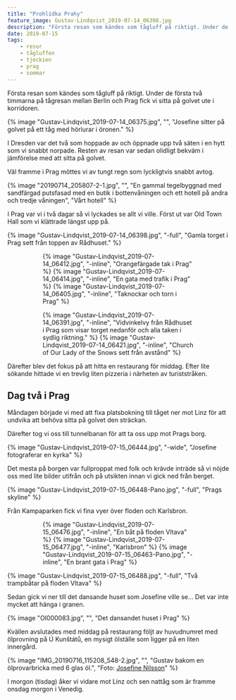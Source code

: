 ```yaml
---
title: "Prohlídka Prahy"
feature_image: Gustav-Lindqvist_2019-07-14_06398.jpg
description: "Första resan som kändes som tågluff på riktigt. Under de första två timmarna på tågresan mellan Berlin och Prag fick vi sitta på golvet ute…"
date: 2019-07-15
tags:
    - resor
    - tågluffen
    - tjeckien
    - prag
    - sommar
---
```


Första resan som kändes som tågluff på riktigt. Under de första två timmarna på tågresan mellan Berlin och Prag fick vi sitta på golvet ute i korridoren.

{% image "Gustav-Lindqvist_2019-07-14_06375.jpg", "", "Josefine sitter på golvet på ett tåg med hörlurar i öronen." %}

I Dresden var det två som hoppade av och öppnade upp två säten i en hytt som vi snabbt norpade. Resten av resan var sedan olidligt bekväm i jämförelse med att sitta på golvet.

Väl framme i Prag möttes vi av tungt regn som lyckligtvis snabbt avtog.

{% image "20190714_205807-2-1.jpg", "", "En gammal tegelbyggnad med sandfärgad putsfasad med en butik i bottenvåningen och ett hotell på andra och tredje våningen", "Vårt hotell" %}

I Prag var vi i två dagar så vi lyckades se allt vi ville. Först ut var Old Town Hall som vi klättrade längst upp på.

{% image "Gustav-Lindqvist_2019-07-14_06398.jpg", "-full", "Gamla torget i Prag sett från toppen av Rådhuset." %}

<figure class="gallery -wide">
	<figure class="gallery-row">
		{% image "Gustav-Lindqvist_2019-07-14_06412.jpg", "-inline", "Orangefärgade tak i Prag" %}
		{% image "Gustav-Lindqvist_2019-07-14_06414.jpg", "-inline", "En gata med trafik i Prag" %}
		{% image "Gustav-Lindqvist_2019-07-14_06405.jpg", "-inline", "Taknockar och torn i Prag" %}
	</figure>
	<figure class="gallery-row">
		{% image "Gustav-Lindqvist_2019-07-14_06391.jpg", "-inline", "Vidvinkelvy från Rådhuset i Prag som visar torget nedanför och alla taken i sydlig riktning." %}
		{% image "Gustav-Lindqvist_2019-07-14_06421.jpg", "-inline", "Church of Our Lady of the Snows sett från avstånd" %}
	</figure>
</figure>

Därefter blev det fokus på att hitta en restaurang för middag. Efter lite sökande hittade vi en trevlig liten pizzeria i närheten av turiststråken.

## Dag två i Prag

Måndagen började vi med att fixa platsbokning till tåget ner mot Linz för att undvika att behöva sitta på golvet den sträckan.

Därefter tog vi oss till tunnelbanan för att ta oss upp mot Prags borg.

{% image "Gustav-Lindqvist_2019-07-15_06444.jpg", "-wide", "Josefine fotograferar en kyrka" %}

Det mesta på borgen var fullproppat med folk och krävde inträde så vi nöjde oss med lite bilder utifrån och på utsikten innan vi gick ned från berget.

{% image "Gustav-Lindqvist_2019-07-15_06448-Pano.jpg", "-full", "Prags skyline" %}

Från Kampaparken fick vi fina vyer över floden och Karlsbron.

<figure class="gallery -wide">
	<figure class="gallery-row">
		{% image "Gustav-Lindqvist_2019-07-15_06476.jpg", "-inline", "En båt på floden Vltava" %}
		{% image "Gustav-Lindqvist_2019-07-15_06477.jpg", "-inline", "Karlsbron" %}
		{% image "Gustav-Lindqvist_2019-07-15_06463-Pano.jpg", "-inline", "En brant gata i Prag" %}
	</figure>
</figure>

{% image "Gustav-Lindqvist_2019-07-15_06488.jpg", "-full", "Två trampbåtar på floden Vltava" %}

Sedan gick vi ner till det dansande huset som Josefine ville se... Det var inte mycket att hänga i granen.

{% image "OI000083.jpg", "", "Det dansandet huset i Prag" %}

Kvällen avslutades med middag på restaurang följt av huvudnumret med ölprovning på Ú Kunštátů, en mysigt ölställe som ligger på en liten innergård.

{% image "IMG_20190716_115208_548-2.jpg", "", "Gustav bakom en ölprovarbricka med 6 glas öl.", "Foto: [Josefine Nilsson](https://josefinenilsson.se)" %}

I morgon (tisdag) åker vi vidare mot Linz och sen nattåg som är framme onsdag morgon i Venedig.

